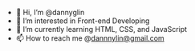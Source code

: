 - 👋 Hi, I’m @dannyglin
- 👀 I’m interested in Front-end Developing
- 🌱 I’m currently learning HTML, CSS, and JavaScript
- 📫 How to reach me @dannnylin@gmail.com

<!---
dannyglin/dannyglin is a ✨ special ✨ repository because its `README.md` (this file) appears on your GitHub profile.
You can click the Preview link to take a look at your changes.
--->
